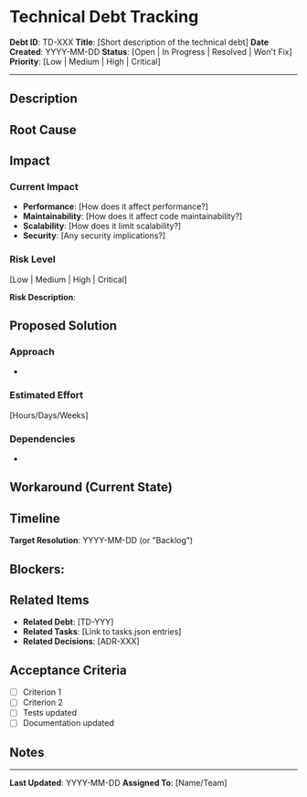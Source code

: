 # Technical Debt Tracking

**Debt ID**: TD-XXX
**Title**: [Short description of the technical debt]
**Date Created**: YYYY-MM-DD
**Status**: [Open | In Progress | Resolved | Won't Fix]
**Priority**: [Low | Medium | High | Critical]

---

## Description

<!-- Detailed description of the technical debt.
     What shortcut was taken? What is the suboptimal solution? -->

## Root Cause

<!-- Why was this technical debt introduced?
     - Time pressure?
     - Lack of knowledge?
     - Deliberate trade-off? -->

## Impact

### Current Impact
- **Performance**: [How does it affect performance?]
- **Maintainability**: [How does it affect code maintainability?]
- **Scalability**: [How does it limit scalability?]
- **Security**: [Any security implications?]

### Risk Level
[Low | Medium | High | Critical]

**Risk Description**:
<!-- What could go wrong if this is not addressed? -->

## Proposed Solution

<!-- Describe the ideal solution to resolve this technical debt -->

### Approach
-

### Estimated Effort
[Hours/Days/Weeks]

### Dependencies
-

## Workaround (Current State)

<!-- How are we currently dealing with this issue? -->

## Timeline

**Target Resolution**: YYYY-MM-DD (or "Backlog")

**Blockers**:
-

## Related Items

- **Related Debt**: [TD-YYY]
- **Related Tasks**: [Link to tasks.json entries]
- **Related Decisions**: [ADR-XXX]

## Acceptance Criteria

- [ ] Criterion 1
- [ ] Criterion 2
- [ ] Tests updated
- [ ] Documentation updated

## Notes

<!-- Additional context, links to discussions, etc. -->

---

**Last Updated**: YYYY-MM-DD
**Assigned To**: [Name/Team]
